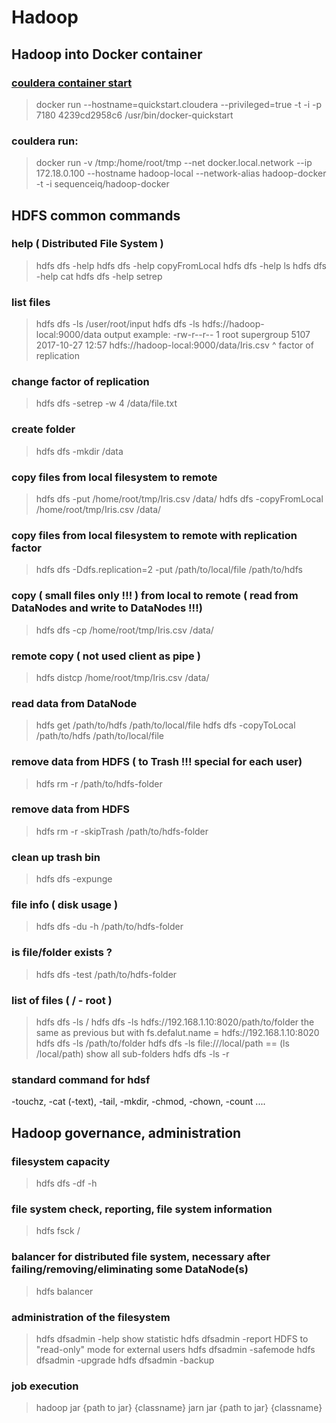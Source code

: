 # Hadoop 

## Hadoop into Docker container 

### [couldera container start](https://www.cloudera.com/documentation/enterprise/latest/topics/quickstart_docker_container.html#cloudera_docker_container)
> docker run --hostname=quickstart.cloudera --privileged=true -t -i -p 7180 4239cd2958c6 /usr/bin/docker-quickstart

### couldera run:
> docker run -v /tmp:/home/root/tmp --net docker.local.network --ip 172.18.0.100 --hostname hadoop-local --network-alias hadoop-docker -t -i sequenceiq/hadoop-docker 



## HDFS common commands

### help ( Distributed File System )
> hdfs dfs -help
> hdfs dfs -help copyFromLocal
> hdfs dfs -help ls
> hdfs dfs -help cat
> hdfs dfs -help setrep


### list files
> hdfs dfs -ls /user/root/input
> hdfs dfs -ls hdfs://hadoop-local:9000/data
output example:
-rw-r--r--   1 root supergroup       5107 2017-10-27 12:57 hdfs://hadoop-local:9000/data/Iris.csv
             ^ factor of replication

### change factor of replication 
> hdfs dfs -setrep -w 4 /data/file.txt

### create folder
> hdfs dfs -mkdir /data 

### copy files from local filesystem to remote
> hdfs dfs -put /home/root/tmp/Iris.csv /data/
> hdfs dfs -copyFromLocal /home/root/tmp/Iris.csv /data/

### copy files from local filesystem to remote with replication factor
> hdfs dfs -Ddfs.replication=2 -put /path/to/local/file /path/to/hdfs

### copy ( small files only !!! ) from local to remote ( read from DataNodes and write to DataNodes !!!)
> hdfs dfs -cp /home/root/tmp/Iris.csv /data/

### remote copy ( not used client as pipe )
> hdfs distcp /home/root/tmp/Iris.csv /data/

### read data from DataNode
> hdfs get /path/to/hdfs /path/to/local/file
> hdfs dfs -copyToLocal /path/to/hdfs /path/to/local/file

### remove data from HDFS ( to Trash !!! special for each user)
> hdfs rm -r /path/to/hdfs-folder

### remove data from HDFS
> hdfs rm -r -skipTrash /path/to/hdfs-folder

### clean up trash bin
> hdfs dfs -expunge

### file info ( disk usage )
> hdfs dfs -du -h /path/to/hdfs-folder

### is file/folder exists ? 
> hdfs dfs -test /path/to/hdfs-folder

### list of files ( / - root )
> hdfs dfs -ls /
> hdfs dfs -ls hdfs://192.168.1.10:8020/path/to/folder
the same as previous but with fs.defalut.name = hdfs://192.168.1.10:8020
> hdfs dfs -ls /path/to/folder
> hdfs dfs -ls file:///local/path   ==   (ls /local/path)
show all sub-folders
> hdfs dfs -ls -r 

### standard command for hdsf
-touchz, -cat (-text), -tail, -mkdir, -chmod, -chown, -count ....



## Hadoop governance, administration

### filesystem capacity
> hdfs dfs -df -h

### file system check, reporting, file system information
> hdfs fsck /

### balancer for distributed file system, necessary after failing/removing/eliminating some DataNode(s)
> hdfs balancer

### administration of the filesystem
> hdfs dfsadmin -help
show statistic
> hdfs dfsadmin -report
HDFS to "read-only" mode for external users
> hdfs dfsadmin -safemode
> hdfs dfsadmin -upgrade
> hdfs dfsadmin -backup

### job execution
> hadoop jar {path to jar} {classname}
> jarn jar {path to jar} {classname}
